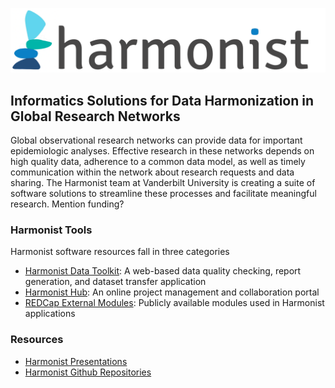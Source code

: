 ![](logo.png)

## Informatics Solutions for Data Harmonization in Global Research Networks

Global observational research networks can provide data for important epidemiologic analyses. Effective research in these networks depends on high quality data, adherence to a common data model, as well as timely communication within the network about research requests and data sharing. The Harmonist team at Vanderbilt University is creating a suite of software solutions to streamline these processes and facilitate meaningful research. Mention funding?

### Harmonist Tools

Harmonist software resources fall in three categories

- [Harmonist Data Toolkit](pages/toolkit.md): A web-based data quality checking, report generation, and dataset transfer application
- [Harmonist Hub](pages/hub.md): An online project management and collaboration portal
- [REDCap External Modules](pages/externalmodules.md): Publicly available modules used in Harmonist applications

### Resources
- [Harmonist Presentations](presentations/overview.md)
- [Harmonist Github Repositories](code.md)




